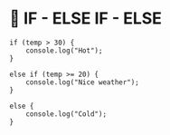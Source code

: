 # 🤖 IF - ELSE IF - ELSE 

    if (temp > 30) {
        console.log("Hot");
    } 
    
    else if (temp >= 20) {
        console.log("Nice weather");
    } 
    
    else {
        console.log("Cold");
    }
